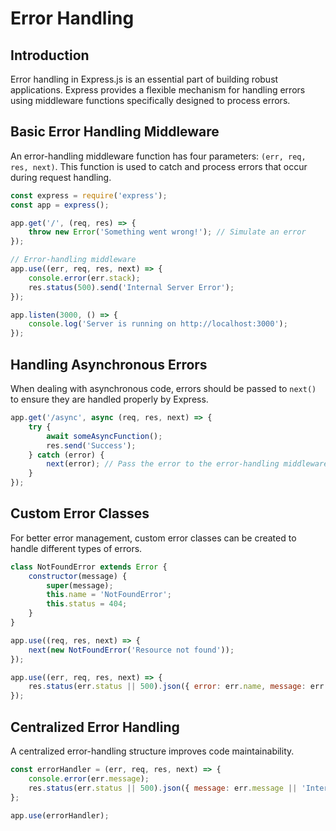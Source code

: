 # Error Handling

## Introduction
Error handling in Express.js is an essential part of building robust applications. Express provides a flexible mechanism for handling errors using middleware functions specifically designed to process errors.

## Basic Error Handling Middleware
An error-handling middleware function has four parameters: `(err, req, res, next)`. This function is used to catch and process errors that occur during request handling.

```javascript
const express = require('express');
const app = express();

app.get('/', (req, res) => {
    throw new Error('Something went wrong!'); // Simulate an error
});

// Error-handling middleware
app.use((err, req, res, next) => {
    console.error(err.stack);
    res.status(500).send('Internal Server Error');
});

app.listen(3000, () => {
    console.log('Server is running on http://localhost:3000');
});
```

## Handling Asynchronous Errors
When dealing with asynchronous code, errors should be passed to `next()` to ensure they are handled properly by Express.

```javascript
app.get('/async', async (req, res, next) => {
    try {
        await someAsyncFunction();
        res.send('Success');
    } catch (error) {
        next(error); // Pass the error to the error-handling middleware
    }
});
```

## Custom Error Classes
For better error management, custom error classes can be created to handle different types of errors.

```javascript
class NotFoundError extends Error {
    constructor(message) {
        super(message);
        this.name = 'NotFoundError';
        this.status = 404;
    }
}

app.use((req, res, next) => {
    next(new NotFoundError('Resource not found'));
});

app.use((err, req, res, next) => {
    res.status(err.status || 500).json({ error: err.name, message: err.message });
});
```

## Centralized Error Handling
A centralized error-handling structure improves code maintainability.

```javascript
const errorHandler = (err, req, res, next) => {
    console.error(err.message);
    res.status(err.status || 500).json({ message: err.message || 'Internal Server Error' });
};

app.use(errorHandler);
```


